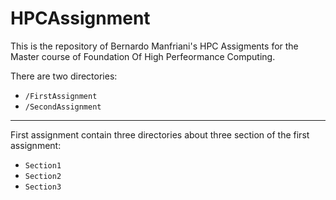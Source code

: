 # HPCAssignment
This is the repository of Bernardo Manfriani's HPC Assigments for the Master course of Foundation Of High Perfeormance Computing. 


There are two directories: 
  - `/FirstAssignment`
  - `/SecondAssignment`

---
First assignment contain three directories about three section of the first assignment: 
  - `Section1`
  - `Section2`
  - `Section3`
